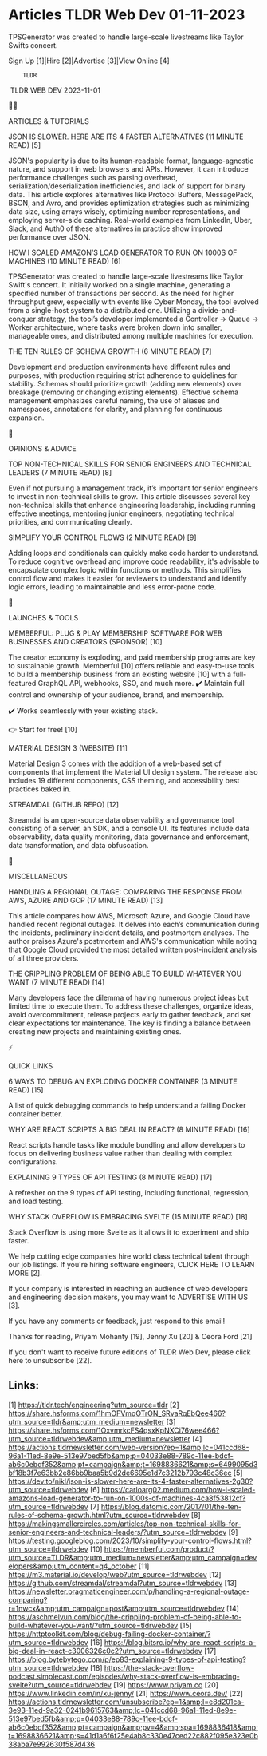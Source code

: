 # Articles TLDR Web Dev 01-11-2023

TPSGenerator was created to handle large-scale livestreams like Taylor
Swifts concert.  

Sign Up [1]|Hire [2]|Advertise [3]|View Online [4] 

		TLDR 

 TLDR WEB DEV 2023-11-01

🧑‍💻 

ARTICLES & TUTORIALS

 JSON IS SLOWER. HERE ARE ITS 4 FASTER ALTERNATIVES (11 MINUTE READ)
[5] 

 JSON's popularity is due to its human-readable format,
language-agnostic nature, and support in web browsers and APIs.
However, it can introduce performance challenges such as parsing
overhead, serialization/deserialization inefficiencies, and lack of
support for binary data. This article explores alternatives like
Protocol Buffers, MessagePack, BSON, and Avro, and provides
optimization strategies such as minimizing data size, using arrays
wisely, optimizing number representations, and employing server-side
caching. Real-world examples from LinkedIn, Uber, Slack, and Auth0 of
these alternatives in practice show improved performance over JSON. 

 HOW I SCALED AMAZON’S LOAD GENERATOR TO RUN ON 1000S OF MACHINES
(10 MINUTE READ) [6] 

 TPSGenerator was created to handle large-scale livestreams like
Taylor Swift's concert. It initially worked on a single machine,
generating a specified number of transactions per second. As the need
for higher throughput grew, especially with events like Cyber Monday,
the tool evolved from a single-host system to a distributed one.
Utilizing a divide-and-conquer strategy, the tool’s developer
implemented a Controller → Queue → Worker architecture, where
tasks were broken down into smaller, manageable ones, and distributed
among multiple machines for execution. 

 THE TEN RULES OF SCHEMA GROWTH (6 MINUTE READ) [7] 

 Development and production environments have different rules and
purposes, with production requiring strict adherence to guidelines for
stability. Schemas should prioritize growth (adding new elements) over
breakage (removing or changing existing elements). Effective schema
management emphasizes careful naming, the use of aliases and
namespaces, annotations for clarity, and planning for continuous
expansion. 

🧠 

OPINIONS & ADVICE

 TOP NON-TECHNICAL SKILLS FOR SENIOR ENGINEERS AND TECHNICAL LEADERS
(7 MINUTE READ) [8] 

 Even if not pursuing a management track, it’s important for senior
engineers to invest in non-technical skills to grow. This article
discusses several key non-technical skills that enhance engineering
leadership, including running effective meetings, mentoring junior
engineers, negotiating technical priorities, and communicating
clearly. 

 SIMPLIFY YOUR CONTROL FLOWS (2 MINUTE READ) [9] 

 Adding loops and conditionals can quickly make code harder to
understand. To reduce cognitive overhead and improve code readability,
it's advisable to encapsulate complex logic within functions or
methods. This simplifies control flow and makes it easier for
reviewers to understand and identify logic errors, leading to
maintainable and less error-prone code. 

🚀 

LAUNCHES & TOOLS

 MEMBERFUL: PLUG & PLAY MEMBERSHIP SOFTWARE FOR WEB BUSINESSES AND
CREATORS (SPONSOR) [10] 

 The creator economy is exploding, and paid membership programs are
key to sustainable growth. Memberful [10] offers reliable and
easy-to-use tools to build a membership business from an existing
website [10] with a full-featured GraphQL API, webhooks, SSO, and much
more.
✔️ Maintain full control and ownership of your audience, brand,
and membership.

✔️ Works seamlessly with your existing stack.

👉 Start for free! [10]

 MATERIAL DESIGN 3 (WEBSITE) [11] 

 Material Design 3 comes with the addition of a web-based set of
components that implement the Material UI design system. The release
also includes 19 different components, CSS theming, and accessibility
best practices baked in. 

 STREAMDAL (GITHUB REPO) [12] 

 Streamdal is an open-source data observability and governance tool
consisting of a server, an SDK, and a console UI. Its features include
data observability, data quality monitoring, data governance and
enforcement, data transformation, and data obfuscation. 

🎁 

MISCELLANEOUS

 HANDLING A REGIONAL OUTAGE: COMPARING THE RESPONSE FROM AWS, AZURE
AND GCP (17 MINUTE READ) [13] 

 This article compares how AWS, Microsoft Azure, and Google Cloud have
handled recent regional outages. It delves into each’s communication
during the incidents, preliminary incident details, and postmortem
analyses. The author praises Azure's postmortem and AWS's
communication while noting that Google Cloud provided the most
detailed written post-incident analysis of all three providers. 

 THE CRIPPLING PROBLEM OF BEING ABLE TO BUILD WHATEVER YOU WANT (7
MINUTE READ) [14] 

 Many developers face the dilemma of having numerous project ideas but
limited time to execute them. To address these challenges, organize
ideas, avoid overcommitment, release projects early to gather
feedback, and set clear expectations for maintenance. The key is
finding a balance between creating new projects and maintaining
existing ones. 

⚡ 

QUICK LINKS

 6 WAYS TO DEBUG AN EXPLODING DOCKER CONTAINER (3 MINUTE READ) [15] 

 A list of quick debugging commands to help understand a failing
Docker container better. 

 WHY ARE REACT SCRIPTS A BIG DEAL IN REACT? (8 MINUTE READ) [16] 

 React scripts handle tasks like module bundling and allow developers
to focus on delivering business value rather than dealing with complex
configurations. 

 EXPLAINING 9 TYPES OF API TESTING (8 MINUTE READ) [17] 

 A refresher on the 9 types of API testing, including functional,
regression, and load testing. 

 WHY STACK OVERFLOW IS EMBRACING SVELTE (15 MINUTE READ) [18] 

 Stack Overflow is using more Svelte as it allows it to experiment and
ship faster. 

 We help cutting edge companies hire world class technical talent
through our job listings. If you're hiring software engineers, CLICK
HERE TO LEARN MORE [2]. 

If your company is interested in reaching an audience of web
developers and engineering decision makers, you may want to ADVERTISE
WITH US [3]. 

If you have any comments or feedback, just respond to this email! 

Thanks for reading, 
Priyam Mohanty [19], Jenny Xu [20] & Ceora Ford [21] 

If you don't want to receive future editions of TLDR Web Dev,
please click here to unsubscribe [22]. 

 

Links:
------
[1] https://tldr.tech/engineering?utm_source=tldr
[2] https://share.hsforms.com/1hmOFVmqOTrON_SRvaRqEbQee466?utm_source=tldr&amp;utm_medium=newsletter
[3] https://share.hsforms.com/1OxvmrkcFS4qsxKpNXCi76wee466?utm_source=tldrwebdev&amp;utm_medium=newsletter
[4] https://actions.tldrnewsletter.com/web-version?ep=1&amp;lc=041ccd68-96a1-11ed-8e9e-513e97bed5fb&amp;p=04033e88-789c-11ee-bdcf-ab6c0ebdf352&amp;pt=campaign&amp;t=1698836621&amp;s=6499095d3bf18b3f7e63bb2e86bb9baa5b9d2de6695e1d7c3212b793c48c36ec
[5] https://dev.to/nikl/json-is-slower-here-are-its-4-faster-alternatives-2g30?utm_source=tldrwebdev
[6] https://carloarg02.medium.com/how-i-scaled-amazons-load-generator-to-run-on-1000s-of-machines-4ca8f53812cf?utm_source=tldrwebdev
[7] https://blog.datomic.com/2017/01/the-ten-rules-of-schema-growth.html?utm_source=tldrwebdev
[8] https://makingsmallercircles.com/articles/top-non-technical-skills-for-senior-engineers-and-technical-leaders/?utm_source=tldrwebdev
[9] https://testing.googleblog.com/2023/10/simplify-your-control-flows.html?utm_source=tldrwebdev
[10] https://memberful.com/product/?utm_source=TLDR&amp;utm_medium=newsletter&amp;utm_campaign=developers&amp;utm_content=q4_october
[11] https://m3.material.io/develop/web?utm_source=tldrwebdev
[12] https://github.com/streamdal/streamdal?utm_source=tldrwebdev
[13] https://newsletter.pragmaticengineer.com/p/handling-a-regional-outage-comparing?r=1nwcx&amp;utm_campaign=post&amp;utm_source=tldrwebdev
[14] https://aschmelyun.com/blog/the-crippling-problem-of-being-able-to-build-whatever-you-want/?utm_source=tldrwebdev
[15] https://httptoolkit.com/blog/debug-failing-docker-container/?utm_source=tldrwebdev
[16] https://blog.bitsrc.io/why-are-react-scripts-a-big-deal-in-react-c3006326c0c2?utm_source=tldrwebdev
[17] https://blog.bytebytego.com/p/ep83-explaining-9-types-of-api-testing?utm_source=tldrwebdev
[18] https://the-stack-overflow-podcast.simplecast.com/episodes/why-stack-overflow-is-embracing-svelte?utm_source=tldrwebdev
[19] https://www.priyam.co
[20] https://www.linkedin.com/in/xu-jenny/
[21] https://www.ceora.dev/
[22] https://actions.tldrnewsletter.com/unsubscribe?ep=1&amp;l=e8d201ca-3e93-11ed-9a32-0241b9615763&amp;lc=041ccd68-96a1-11ed-8e9e-513e97bed5fb&amp;p=04033e88-789c-11ee-bdcf-ab6c0ebdf352&amp;pt=campaign&amp;pv=4&amp;spa=1698836418&amp;t=1698836621&amp;s=41d1a6f6f25e4ab8c330e47ced22c882f095e323e0b38aba7e992630f587d436